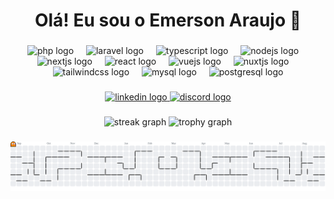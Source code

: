 <h1 align="center">Olá! Eu sou o Emerson Araujo 👋</h1>

###

<div align="center">
  <img src="https://skillicons.dev/icons?i=php" height="53" alt="php logo"  />
  <img width="12" />
  <img src="https://skillicons.dev/icons?i=laravel" height="53" alt="laravel logo"  />
  <img width="12" />
  <img src="https://skillicons.dev/icons?i=ts" height="53" alt="typescript logo"  />
  <img width="12" />
  <img src="https://skillicons.dev/icons?i=nodejs" height="53" alt="nodejs logo"  />
  <img width="12" />
  <img src="https://skillicons.dev/icons?i=nextjs" height="53" alt="nextjs logo"  />
  <img width="12" />
  <img src="https://skillicons.dev/icons?i=react" height="53" alt="react logo"  />
  <img width="12" />
  <img src="https://skillicons.dev/icons?i=vue" height="53" alt="vuejs logo"  />
  <img width="12" />
  <img src="https://skillicons.dev/icons?i=nuxtjs" height="53" alt="nuxtjs logo"  />
  <img width="12" />
  <img src="https://skillicons.dev/icons?i=tailwind" height="53" alt="tailwindcss logo"  />
  <img width="12" />
  <img src="https://skillicons.dev/icons?i=mysql" height="53" alt="mysql logo"  />
  <img width="12" />
  <img src="https://skillicons.dev/icons?i=postgres" height="53" alt="postgresql logo"  />
</div>

###

<div align="center">
  <a href="https://www.linkedin.com/in/emer5om/" target="_blank">
    <img src="https://img.shields.io/static/v1?message=LinkedIn&logo=linkedin&label=&color=0077B5&logoColor=white&labelColor=&style=for-the-badge" height="25" alt="linkedin logo"  />
  </a>
  <a href="https://discord.com/users/443221205869395969" target="_blank">
    <img src="https://img.shields.io/static/v1?message=Discord&logo=discord&label=&color=7289DA&logoColor=white&labelColor=&style=for-the-badge" height="25" alt="discord logo"  />
  </a>
</div>

###

<div align="center">
  <img src="https://streak-stats.demolab.com?user=emer5om&locale=en&mode=daily&theme=dracula&hide_border=false&border_radius=5&order=3" height="150" alt="streak graph"  />
  <img src="https://github-profile-trophy.vercel.app?username=emer5om&theme=dracula&column=-1&row=1&margin-w=8&margin-h=8&no-bg=false&no-frame=false&order=4" height="150" alt="trophy graph"  />
</div>

###

<picture>
  <source media="(prefers-color-scheme: dark)" srcset="https://raw.githubusercontent.com/emer5om/emer5om/output/pacman-contribution-graph-dark.svg">
  <source media="(prefers-color-scheme: light)" srcset="https://raw.githubusercontent.com/emer5om/emer5om/output/pacman-contribution-graph.svg">
  <img alt="pacman contribution graph" src="https://raw.githubusercontent.com/emer5om/emer5om/output/pacman-contribution-graph.svg">
</picture>

###
